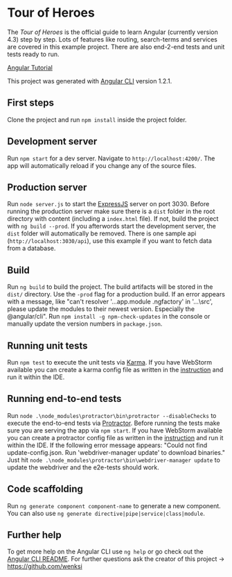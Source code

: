 # Tour of Heroes

The *Tour of Heroes* is the official guide to learn Angular (currently version 4.3) step by step. 
Lots of features like routing, search-terms and services are covered in this example project. There are also
end-2-end tests and unit tests ready to run.

[Angular Tutorial](https://angular.io/tutorial)

This project was generated with [Angular CLI](https://github.com/angular/angular-cli) version 1.2.1.

## First steps

Clone the project and run `npm install` inside the project folder.

## Development server

Run `npm start` for a dev server. Navigate to `http://localhost:4200/`. The app will automatically reload if you change any of the source files.

## Production server

Run `node server.js` to start the [ExpressJS](http://expressjs.com/) server on port 3030. Before running the production server make sure there is a `dist` 
folder in the root directory with content (including a `index.html` file). If not, build the project with `ng build --prod`.
If you afterwords start the development server, the `dist` folder will automatically be removed.
There is one sample api (`http://localhost:3030/api`), use this example if you want to fetch data from a database.

## Build

Run `ng build` to build the project. The build artifacts will be stored in the `dist/` directory. Use the `-prod` flag for a production build.
If an error appears with a message, like "can't resolver '...app.module .ngfactory' in '...\src', 
please update the modules to their newest version. Especially the @angular/cli". Run `npm install -g npm-check-updates` in the console or
manually update the version numbers in `package.json`.

## Running unit tests

Run `npm test` to execute the unit tests via [Karma](https://karma-runner.github.io).
If you have WebStorm available you can create a karma config file as written in the 
[instruction](https://www.jetbrains.com/help/webstorm/run-debug-configuration-protractor.html)
and run it within the IDE.

## Running end-to-end tests

Run `node .\node_modules\protractor\bin\protractor --disableChecks` to execute the end-to-end tests via [Protractor](http://www.protractortest.org/).
Before running the tests make sure you are serving the app via `npm start`. If you have WebStorm available you can create 
a protractor config file as written in the [instruction](https://www.jetbrains.com/help/webstorm/run-debug-configuration-protractor.html)
and run it within the IDE. If the following error message appears: "Could not find update-config.json. Run 'webdriver-manager update' to download binaries."
Just hit `node .\node_modules\protractor\bin\webdriver-manager update` to update the webdriver and the e2e-tests should work.

## Code scaffolding

Run `ng generate component component-name` to generate a new component. You can also use `ng generate directive|pipe|service|class|module`.

## Further help

To get more help on the Angular CLI use `ng help` or go check out the [Angular CLI README](https://github.com/angular/angular-cli/blob/master/README.md).
For further questions ask the creator of this project -> https://github.com/wenksi
